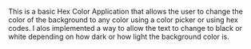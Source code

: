 This is a basic Hex Color Application that allows the user to change the color of the background to any color using a color picker or using hex codes.
I alos implemented a way to allow the text to change to black or white depending on how dark or how light the background color is.
